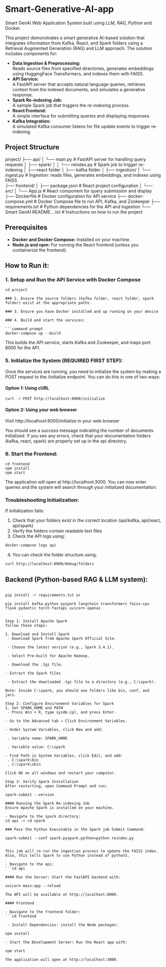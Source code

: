 # Smart-Generative-AI-app

Smart GenAI Web Application System built using LLM, RAG, Python and Docker.

This project demonstrates a smart generative AI-based solution that integrates information from Kafka, React, and Spark folders using a Retrieval Augmented Generation (RAG) and LLM approach. The solution includes components for:

- **Data Ingestion & Preprocessing:**  
  Reads source files from specified directories, generates embeddings using HuggingFace Transformers, and indexes them with FAISS.
- **API Service:**  
  A FastAPI server that accepts natural language queries, retrieves context from the indexed documents, and simulates a generative response.
- **Spark Re-indexing Job:**  
  A sample Spark job that triggers the re-indexing process.
- **React Frontend:**  
  A simple interface for submitting queries and displaying responses.
- **Kafka Integration:**  
  A simulated Kafka consumer listens for file update events to trigger re-indexing.

## Project Structure
project/
├── api/
│   └── main.py          # FastAPI server for handling query requests
│   ├── spark/
│   │     └── reindex.py  # Spark job to trigger re-indexing
│   ├──react folder
│   ├── kafka folder
│   ├── ingestion/
│          └── ingest.py  # Ingestion: reads files, generates embeddings, and indexes using FAISS      
├── frontend/
│   ├── package.json     # React project configuration
│   └── src/
│       └── App.js       # React component for query submission and display
├── Dockerfile           # Docker configuration for API service
├── docker-compose.yml   # Docker Compose file to run API, Kafka, and Zookeeper
├── requirements.txt     # Python dependencies for the API and ingestion
└── Smart GenAI README....txt  # Instructions on how to run the project

## Prerequisites

- **Docker and Docker Compose:** Installed on your machine.
- **Node.js and npm:** For running the React frontend (unless you containerize the frontend).

## How to Run it:

### 1. Setup and Run the API Service with Docker Compose

   ```command prompt:
   cd project

### 2. Ensure the source folders (kafka folder, react folder, spark folder) exist at the appropriate paths.

### 3. Ensure you have Docker installed and up running on your device

### 4. Build and start the services:

```command prompt
docker-compose up --build
```

This builds the API service, starts Kafka and Zookeeper, and maps port 8000 for the API.

### 5. Initialize the System (REQUIRED FIRST STEP):

Once the services are running, you need to initialize the system by making a POST request to the /initialize endpoint. You can do this in one of two ways:

#### Option 1: Using cURL
```bash
curl -X POST http://localhost:8000/initialize
```

#### Option 2: Using your web browser
Visit http://localhost:8000/initialize in your web browser

You should see a success message indicating the number of documents initialized. If you see any errors, check that your documentation folders (kafka, react, spark) are properly set up in the api directory.

### 6. Start the Frontend:

```command prompt
cd frontend
npm install
npm start
```

The application will open at http://localhost:3000. You can now enter queries and the system will search through your initialized documentation.

### Troubleshooting Initialization:

If initialization fails:
1. Check that your folders exist in the correct location (api/kafka, api/react, api/spark)
2. Verify the folders contain readable text files
3. Check the API logs using:
```bash
docker-compose logs api
```
4. You can check the folder structure using:
```bash
curl http://localhost:8000/debug/folders
```

## Backend (Python-based RAG & LLM system):

```command prompt:

pip install -r requirements.txt or 

pip install kafka-python pyspark langchain transformers faiss-cpu flask pydantic torch fastapi uvicorn openai


Step 1: Install Apache Spark
follow these steps:

1. Download and Install Spark
 - Download Spark from Apache Spark Official Site.

 - Choose the latest version (e.g., Spark 3.4.1).

 - Select Pre-built for Apache Hadoop.

 - Download the .tgz file.

- Extract the Spark files

 - Extract the downloaded .tgz file to a directory (e.g., C:\spark).

Note: Inside C:\spark, you should see folders like bin, conf, and jars.

Step 2: Configure Environment Variables for Spark
1. Set SPARK_HOME and PATH
 - Press Win + R, type sysdm.cpl, and press Enter.

- Go to the Advanced tab → Click Environment Variables.

- Under System Variables, click New and add:

 . Variable name: SPARK_HOME

 . Variable value: C:\spark

- Find Path in System Variables, click Edit, and add:
 . C:\spark\bin
 . C:\spark\sbin

Click OK on all windows and restart your computer.

Step 3: Verify Spark Installation
After restarting, open Command Prompt and run:

spark-submit --version

#### Running the Spark Re-indexing Job
Ensure Apache Spark is installed on your machine.

- Navigate to the spark directory:
cd api -> cd spark

### Pass the Python Executable in the Spark job Submit Command:

spark-submit --conf spark.pyspark.python=python reindex.py


This job will re-run the ingestion process to update the FAISS index. Also, this tells Spark to use Python instead of python3.

- Navigate to the api:
```cd api

#### Run the Server: Start the FastAPI backend with:

uvicorn main:app --reload

The API will be available at http://localhost:8000.

#### Frontend

- Navigate to the frontend folder:
```cd frontend

 - Install Dependencies: install the Node packages:

npm install

- Start the Development Server: Run the React app with:

npm start

The application will open at http://localhost:3000.

